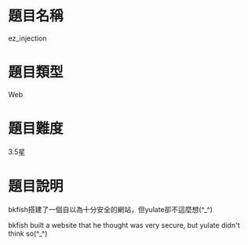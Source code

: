 

# 題目名稱

ez_injection

# 題目類型

Web

# 題目難度

3.5星

# 題目說明

bkfish搭建了一個自以為十分安全的網站，但yulate卻不這麼想(^_^)

bkfish built a website that he thought was very secure, but yulate didn't think so(^_^)
